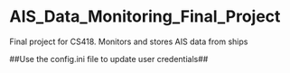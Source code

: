 # AIS_Data_Monitoring_Final_Project
Final project for CS418. Monitors and stores AIS data from ships

##Use the config.ini file to update user credentials##
